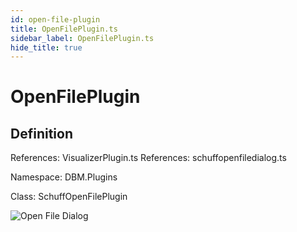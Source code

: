```yaml
---
id: open-file-plugin
title: OpenFilePlugin.ts
sidebar_label: OpenFilePlugin.ts
hide_title: true
---
```


# OpenFilePlugin

## Definition

References: VisualizerPlugin.ts
References: schuffopenfiledialog.ts

Namespace: DBM.Plugins

Class: SchuffOpenFilePlugin

![Open File Dialog](/img/api/b-ui/typescript/schuff-open-file-dialog.png)
